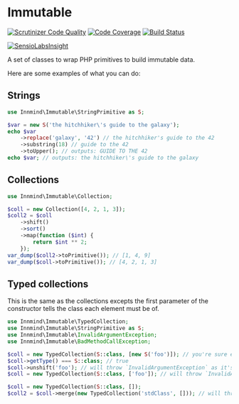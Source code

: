 # Immutable

[![Scrutinizer Code Quality](https://scrutinizer-ci.com/g/Innmind/Immutable/badges/quality-score.png?b=develop)](https://scrutinizer-ci.com/g/Innmind/Immutable/?branch=develop)
[![Code Coverage](https://scrutinizer-ci.com/g/Innmind/Immutable/badges/coverage.png?b=develop)](https://scrutinizer-ci.com/g/Innmind/Immutable/?branch=develop)
[![Build Status](https://scrutinizer-ci.com/g/Innmind/Immutable/badges/build.png?b=develop)](https://scrutinizer-ci.com/g/Innmind/Immutable/build-status/develop)

[![SensioLabsInsight](https://insight.sensiolabs.com/projects/733063fc-bb9a-4329-9412-c805299fc62b/big.png)](https://insight.sensiolabs.com/projects/733063fc-bb9a-4329-9412-c805299fc62b)

A set of classes to wrap PHP primitives to build immutable data.

Here are some examples of what you can do:

## Strings

```php
use Innmind\Immutable\StringPrimitive as S;

$var = new S('the hitchhiker\'s guide to the galaxy');
echo $var
    ->replace('galaxy', '42') // the hitchhiker's guide to the 42
    ->substring(18) // guide to the 42
    ->toUpper(); // outputs: GUIDE TO THE 42
echo $var; // outputs: the hitchhiker\'s guide to the galaxy
```

## Collections

```php
use Innmind\Immutable\Collection;

$coll = new Collection([4, 2, 1, 3]);
$coll2 = $coll
    ->shift()
    ->sort()
    ->map(function ($int) {
        return $int ** 2;
    });
var_dump($coll2->toPrimitive()); // [1, 4, 9]
var_dump($coll->toPrimitive()); // [4, 2, 1, 3]
```

## Typed collections

This is the same as the collections excepts the first parameter of the constructor tells the class each element must be of.

```php
use Innmind\Immutable\TypedCollection;
use Innmind\Immutable\StringPrimitive as S;
use Innmind\Immutable\InvalidArgumentException;
use Innmind\Immutable\BadMethodCallException;

$coll = new TypedCollection(S::class, [new S('foo')]); // you're sure each element is a `S` object
$coll->getType() === S::class; // true
$coll->unshift('foo'); // will throw `InvalidArgumentException` as it's not an `S` object
$coll = new TypedCollection(S::class, ['foo']); // will throw `InvalidArgumentException`

$coll = new TypedCollection(S::class, []);
$coll2 = $coll->merge(new TypedCollection('stdClass', [])); // will throw `BadMethodCallException` as both collections are not of the same type
```
